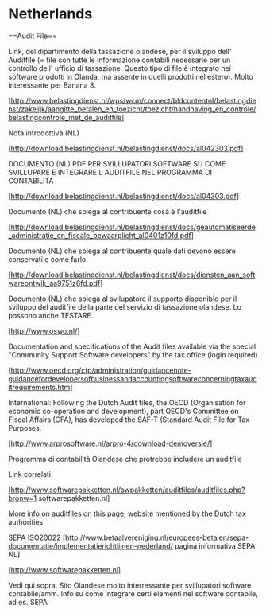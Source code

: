 Netherlands
===========


==Audit File==

Link, del dipartimento della tassazione olandese, per il sviluppo dell' Auditfile (= file con tutte le informazione contabili necessarie per un controllo dell' ufficio di tassazione. Questo tipo di file è integrato nei software prodotti in Olanda, ma assente in quelli prodotti nel estero). Molto interessante per Banana 8.


[http://www.belastingdienst.nl/wps/wcm/connect/bldcontentnl/belastingdienst/zakelijk/aangifte_betalen_en_toezicht/toezicht/handhaving_en_controle/belastingcontrole_met_de_auditfile]

Nota introdottiva (NL)


[http://download.belastingdienst.nl/belastingdienst/docs/al042303.pdf]

DOCUMENTO (NL) PDF PER SVILLUPATORI SOFTWARE SU COME SVILLUPARE E INTEGRARE L AUDITFILE NEL PROGRAMMA DI CONTABILITA


[http://download.belastingdienst.nl/belastingdienst/docs/al04303.pdf]

Documento (NL) che spiega al contribuente cosà è l'auditfile


[http://download.belastingdienst.nl/belastingdienst/docs/geautomatiseerde_administratie_en_fiscale_bewaarplicht_al0401z10fd.pdf]

Documento (NL) che spiega al contribuente quale dati devono essere conservati e come farlo


[http://download.belastingdienst.nl/belastingdienst/docs/diensten_aan_softwareontwik_aa9751z6fd.pdf]

Documento (NL) che spiega al svilupatore il supporto disponible per il sviluppo del auditfile della parte del servizio di tassazione olandese. Lo possono anche TESTARE.


[http://www.oswo.nl/]

Documentation and specifications of the Audit files available via the special "Community Support Software developers" by the tax office (login required)


[http://www.oecd.org/ctp/administration/guidancenote-guidancefordevelopersofbusinessandaccountingsoftwareconcerningtaxauditrequirements.htm]

International: Following the Dutch Audit files, the OECD (Organisation for economic co-operation and development), part OECD's Committee on Fiscal Affairs (CFA), has developed the SAF-T (Standard Audit File for Tax Purposes.


[http://www.arprosoftware.nl/arpro-4/download-demoversie/]

Programma di contabilità Olandese che protrebbe includere un auditfile



Link correlati:


[http://www.softwarepakketten.nl/swpakketten/auditfiles/auditfiles.php?bronw=1 softwarepakketten.nl]

More info on auditfiles on this page; website mentioned by the Dutch tax authorities


SEPA ISO20022 [http://www.betaalvereniging.nl/europees-betalen/sepa-documentatie/implementatierichtlijnen-nederland/ pagina informativa SEPA NL]


[http://www.softwarepakketten.nl]

Vedi qui sopra. Sito Olandese molto interressante per svillupatori software contabile/amm. Info su come integrare certi elementi nel software contabile, ad es. SEPA


